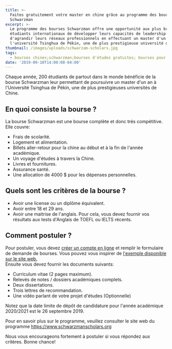 ```yaml
---
title: >-
  Faites gratuitement votre master en chine grâce au programme des bourses
  Schwarzman
excerpt: >-
  Le programme des bourses Schwarzman offre une opportunité aux plus brillants
  étudiants internationaux de développer leurs capacités de leadership ainsi que
  d'agrandir leurs réseaux professionnels en effectuant un master d'un an à
  l'université Tsinghua de Pékin, une de plus prestigieuse université de Chine.
thumbnail: /images/uploads/schwarzam-scholars.jpg
tags:
  - bourses chines;schwarzman;bourses d'études gratuites; bourses pour congolais
date: '2019-09-10T14:00:08-04:00'
---
```

Chaque année, 200 étudiants de partout dans le monde bénéficie de la bourse Schwarzman leur permettant de poursuivre un master d'un an à l'Université Tsinghua de Pékin, une de plus prestigieuses universités de Chine.

## En quoi consiste la bourse ?

La bourse Schwarzman est une bourse complète et donc très compétitive. Elle couvre:

* Frais de scolarité.
* Logement et alimentation.
* Billets aller-retour pour la chine au début et à la fin de l'année académique.
* Un voyage d'études à travers la Chine.
* Livres et fournitures.
* Assurance santé.
* Une allocation de 4000 $ pour les dépenses personnelles.

## Quels sont les critères de la bourse ?

* Avoir une license ou un diplôme équivalent.
* Avoir entre 18 et 29 ans.
* Avoir une maitrise de l'anglais. Pour cela, vous devez fournir vos résultats aux tests d'Anglais de TOEFL ou IELTS récents.

## Comment postuler ?

Pour postuler, vous devez <a href="https://www.schwarzmanscholars.org/admissions/application/" rel="noopener noreferrer" target="_blank">créer un compte en ligne</a> et remplir le formulaire de demande de bourses. Vous pouvez vous inspirer de <a href="https://www.schwarzmanscholars.org/wp-content/uploads/2019/04/Schwarzman-Scholars-Sample-Application-2019.pdf" target="_blank" rel="noopener noreferrer">l'exemple disponible sur le site web.</a>\
Ensuite vous devez fournir les documents suivants:

* Curriculum vitae (2 pages maximum).
* Relevés de notes / dossiers académiques complets.
* Deux dissertations.
* Trois lettres de recommandation.
* Une vidéo parlant de votre projet d'études (Optionnelle)

Notez que la date limite de dépôt de candidature pour l'année académique 2020/2021 est le 26 septembre 2019.

Pour en savoir plus sur le programme, veuillez consulter le site web du programme <a href="https://www.schwarzmanscholars.org/about/" target="_blank" rel="noopener noreferrer">https://www.schwarzmanscholars.org</a>

Nous vous encourageons fortement à postuler si vous répondez aux critères. Bonne chance!
